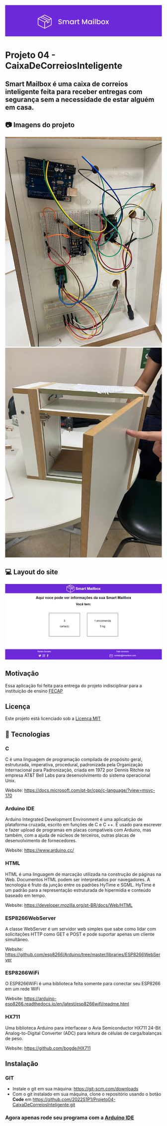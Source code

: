 
<img src="./imagens/logo.svg">

# Projeto 04 - CaixaDeCorreiosInteligente

## Smart Mailbox é uma caixa de correios inteligente feita para receber entregas com segurança sem a necessidade de estar alguém em casa.

## 📷 Imagens do projeto 

<img src="./imagens/circuito.jpeg">

<img src="./imagens/caixaInteligente.jpeg">


 ## 💻 Layout do site 

 <img src="./imagens/LayoutSite.png">

## Motivação

Essa aplicação foi feita para entrega do projeto indisciplinar para a instituição de ensino [FECAP](https://www.fecap.br/)

## Licença
Este projeto está licenciado sob a [Licença MIT](LICENSE)

## :test_tube: Tecnologias

### C
C é uma linguagem de programação compilada de propósito geral, estruturada, imperativa, procedural, padronizada pela Organização Internacional para Padronização, criada em 1972 por Dennis Ritchie na empresa AT&T Bell Labs para desenvolvimento do sistema operacional Unix.

Website: https://docs.microsoft.com/pt-br/cpp/c-language/?view=msvc-170


### Arduino IDE
Arduino Integrated Development Environment é uma aplicatição de plataforma cruzada, escrito em funções de C e C ++. É usado para escrever e fazer upload de programas em placas compatíveis com Arduino, mas também, com a ajuda de núcleos de terceiros, outras placas de desenvolvimento de fornecedores.

Website: https://www.arduino.cc/

### HTML 
HTML é uma linguagem de marcação utilizada na construção de páginas na Web. Documentos HTML podem ser interpretados por navegadores. A tecnologia é fruto da junção entre os padrões HyTime e SGML. HyTime é um padrão para a representação estruturada de hipermídia e conteúdo baseado em tempo.

Website: https://developer.mozilla.org/pt-BR/docs/Web/HTML

### ESP8266WebServer
A classe WebServer é um servidor web simples que sabe como lidar com solicitações HTTP como GET e POST e pode suportar apenas um cliente simultâneo.

Website: https://github.com/esp8266/Arduino/tree/master/libraries/ESP8266WebServer

### ESP8266WiFi 
O ESP8266WiFi é uma biblioteca feita somente para conectar seu ESP8266 em um rede WiFi

Website: https://arduino-esp8266.readthedocs.io/en/latest/esp8266wifi/readme.html


### HX711 
Uma biblioteca Arduino para interfacear o Avia Semiconductor HX711 24-Bit Analog-to-Digital Converter (ADC) para leitura de células de carga/balanças de peso.

Website: https://github.com/bogde/HX711


## Instalação

### GIT

- Instale o git em sua máquina: https://git-scm.com/downloads
- Com o git instalado em sua máquina, clone o repositório usando o botão **Code** em https://github.com/2022S1P1/Projeto04-CaixaDeCorreiosInteligente.git

### Agora apenas rode seu programa com a [Arduino IDE](https://www.arduino.cc/en/software) 
